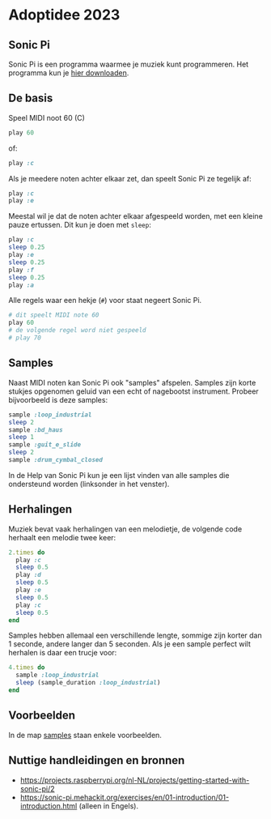 # Adoptidee 2023

## Sonic Pi

Sonic Pi is een programma waarmee je muziek kunt programmeren. Het programma kun je [hier downloaden](https://sonic-pi.net/).

## De basis

Speel MIDI noot 60 (C)

```ruby
play 60
```

of:

```ruby
play :c
```

Als je meedere noten achter elkaar zet, dan speelt Sonic Pi ze tegelijk af:

```ruby
play :c
play :e
```

Meestal wil je dat de noten achter elkaar afgespeeld worden, met een kleine pauze ertussen. Dit kun je doen met `sleep`:

```ruby
play :c
sleep 0.25
play :e
sleep 0.25
play :f
sleep 0.25
play :a
```

Alle regels waar een hekje (`#`) voor staat negeert Sonic Pi.

```ruby
# dit speelt MIDI note 60
play 60
# de volgende regel word niet gespeeld
# play 70
```

## Samples

Naast MIDI noten kan Sonic Pi ook "samples" afspelen. Samples zijn korte stukjes opgenomen geluid van een echt of nagebootst instrument. Probeer bijvoorbeeld is deze samples:

```ruby
sample :loop_industrial
sleep 2
sample :bd_haus
sleep 1
sample :guit_e_slide
sleep 2
sample :drum_cymbal_closed
```

In de Help van Sonic Pi kun je een lijst vinden van alle samples die ondersteund worden (linksonder in het venster).

## Herhalingen

Muziek bevat vaak herhalingen van een melodietje, de volgende code herhaalt een melodie twee keer:

```ruby
2.times do
  play :c
  sleep 0.5
  play :d
  sleep 0.5
  play :e
  sleep 0.5
  play :c
  sleep 0.5
end
```

Samples hebben allemaal een verschillende lengte, sommige zijn korter dan 1 seconde, andere langer dan 5 seconden. Als je een sample perfect wilt herhalen is daar een trucje voor:

```ruby
4.times do
  sample :loop_industrial
  sleep (sample_duration :loop_industrial)
end
```

## Voorbeelden

In de map [samples](./samples) staan enkele voorbeelden.

## Nuttige handleidingen en bronnen

- https://projects.raspberrypi.org/nl-NL/projects/getting-started-with-sonic-pi/2
- https://sonic-pi.mehackit.org/exercises/en/01-introduction/01-introduction.html (alleen in Engels).
